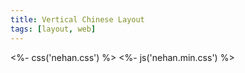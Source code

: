 ```yaml
---
title: Vertical Chinese Layout
tags: [layout, web]
---
```

<%- css('nehan.css') %>
<%- js('nehan.min.css') %>
